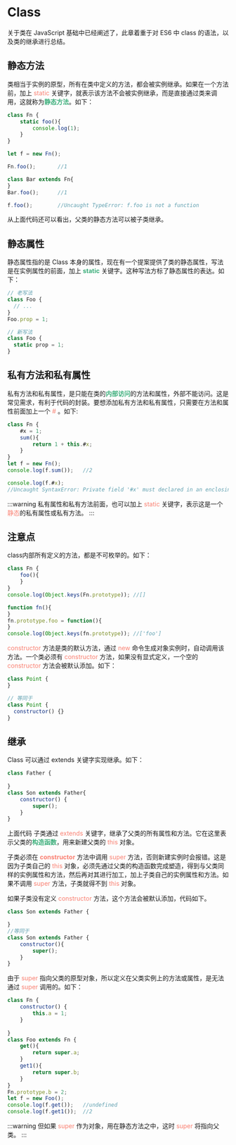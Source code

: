 # Class
关于类在 JavaScript 基础中已经阐述了，此章着重于对 ES6 中 class 的语法，以及类的继承进行总结。


## 静态方法
类相当于实例的原型，所有在类中定义的方法，都会被实例继承。如果在一个方法前，加上 <font color="#FA8072">static</font> 关键字，就表示该方法不会被实例继承，而是直接通过类来调用，这就称为<font color="#3EAF7C">**静态方法**</font>。如下：
```js
class Fn {
    static foo(){
        console.log(1);
    }
}

let f = new Fn();

Fn.foo();       //1

class Bar extends Fn{
}
Bar.foo();      //1

f.foo();        //Uncaught TypeError: f.foo is not a function
```
从上面代码还可以看出，父类的静态方法可以被子类继承。

## 静态属性
静态属性指的是 Class 本身的属性，现在有一个提案提供了类的静态属性，写法是在实例属性的前面，加上 <font color="#3EAF7C">**static**</font> 关键字。这种写法方标了静态属性的表达。如下：
```js
// 老写法
class Foo {
  // ...
}
Foo.prop = 1;

// 新写法
class Foo {
  static prop = 1;
}
```
## 私有方法和私有属性
私有方法和私有属性，是只能在类的<font color="#3EAF7C">**内部访问**</font>的方法和属性，外部不能访问。这是常见需求，有利于代码的封装。要想添加私有方法和私有属性，只需要在方法和属性前面加上一个 <font color="#FA8072"># </font>。如下:
```js
class Fn {
	#x = 1;
	sum(){
		return 1 + this.#x;
	}
}
let f = new Fn();
console.log(f.sum());	//2

console.log(f.#x);	
//Uncaught SyntaxError: Private field '#x' must declared in an enclosing class
```
:::warning
私有属性和私有方法前面，也可以加上 <font color="#FA8072">static</font> 关键字，表示这是一个<font color="#FA8072">静态</font>的私有属性或私有方法。
:::

## 注意点
class内部所有定义的方法，都是不可枚举的。如下：
```js
class Fn {
	foo(){
	}
}
console.log(Object.keys(Fn.prototype));	//[]

function fn(){
}
fn.prototype.foo = function(){
}
console.log(Object.keys(fn.prototype));	//['foo']
```

<font color="#FA8072">constructor</font> 方法是类的默认方法，通过 <font color="#FA8072">new</font> 命令生成对象实例时，自动调用该方法。一个类必须有 <font color="#FA8072">constructor</font> 方法，如果没有显式定义，一个空的 <font color="#FA8072">constructor</font> 方法会被默认添加。如下：

```js
class Point {
}

// 等同于
class Point {
  constructor() {}
}
```

## 继承
Class 可以通过 extends 关键字实现继承。如下：
```js
class Father {
    
}
class Son extends Father{
    constructor() {
        super();
    }
}
```
上面代码 子类通过 <font color="#FA8072">extends</font> 关键字，继承了父类的所有属性和方法。它在这里表示父类的<font color="#3EAF7C">**构造函数**</font>，用来新建父类的 <font color="#FA8072">this</font> 对象。

子类必须在 <font color="#FA8072">**constructor**</font> 方法中调用 <font color="#FA8072">super</font> 方法，否则新建实例时会报错。这是因为子类自己的 <font color="#FA8072">this</font> 对象，必须先通过父类的构造函数完成塑造，得到与父类同样的实例属性和方法，然后再对其进行加工，加上子类自己的实例属性和方法。如果不调用 <font color="#FA8072">super</font> 方法，子类就得不到 <font color="#FA8072">this</font> 对象。

如果子类没有定义 <font color="#FA8072">constructor</font> 方法，这个方法会被默认添加，代码如下。
```js
class Son extends Father {

}
//等同于
class Son extends Father {
    constructor(){
        super();
    }
}
```
由于 <font color="#FA8072">super</font> 指向父类的原型对象，所以定义在父类实例上的方法或属性，是无法通过 <font color="#FA8072">super</font> 调用的。如下：
```js
class Fn {
	constructor() {
	    this.a = 1;
	}
	
}
class Foo extends Fn {
	get(){
		return super.a;
	}
	get1(){
		return super.b;
	}
}
Fn.prototype.b = 2;
let f = new Foo();
console.log(f.get());	//undefined
console.log(f.get1());	//2
```
:::warning
但如果 <font color="#FA8072">super</font> 作为对象，用在静态方法之中，这时 <font color="#FA8072">super</font> 将指向父类。
:::


<!-- 类的方法内部如果含有this，它默认指向类的实例。
类不存在变量提升（hoist），这一点与 ES5 完全不同。
因为 ES6 不会把类的声明提升到代码头部。这种规定的原因与下文要提到的继承有关，必须保证子类在父类之后定义。

类相当于实例的原型，所有在类中定义的方法，都会被实例继承。如果在一个方法前，加上static关键字，就表示该方法不会被实例继承，而是直接通过类来调用，这就称为“静态方法”。

注意，如果静态方法包含this关键字，这个this指的是类，而不是实例

静态方法可以与非静态方法重名。

父类的静态方法，可以被子类继承。

实例属性除了定义在constructor()方法里面的this上面，也可以定义在类的最顶层。

静态属性指的是 Class 本身的属性，即Class.propName，而不是定义在实例对象（this）上的属性。

因为 ES6 明确规定，Class 内部只有静态方法，没有静态属性。现在有一个提案提供了类的静态属性，写法是在实例属性的前面，加上static关键字。


有方法和私有属性，是只能在类的内部访问的方法和属性，外部不能访问。这是常见需求，有利于代码的封装，但 ES6 不提供，只能通过变通方法模拟实现。
目前，有一个提案，为class加了私有属性。方法是在属性名之前，使用#表示。



子类必须在constructor方法中调用super方法，否则新建实例时会报错。这是因为子类自己的this对象，必须先通过父类的构造函数完成塑造，得到与父类同样的实例属性和方法，然后再对其进行加工，加上子类自己的实例属性和方法。如果不调用super方法，子类就得不到this对象。

ES5 的继承，实质是先创造子类的实例对象this，然后再将父类的方法添加到this上面（Parent.apply(this)）。ES6 的继承机制完全不同，实质是先将父类实例对象的属性和方法，加到this上面（所以必须先调用super方法），然后再用子类的构造函数修改this。

另一个需要注意的地方是，在子类的构造函数中，只有调用super之后，才可以使用this关键字，否则会报错。这是因为子类实例的构建，基于父类实例，只有super方法才能调用父类实例。 -->